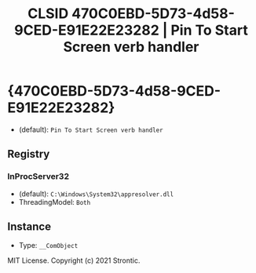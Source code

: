 ﻿---
title: "CLSID 470C0EBD-5D73-4d58-9CED-E91E22E23282 | Pin To Start Screen verb handler"
excerpt: What is COM-Object CLSID 470C0EBD-5D73-4d58-9CED-E91E22E23282?
---

# {470C0EBD-5D73-4d58-9CED-E91E22E23282}

* (default): `Pin To Start Screen verb handler`

## Registry


### InProcServer32

* (default): `C:\Windows\System32\appresolver.dll`
* ThreadingModel: `Both`

## Instance

* Type: `__ComObject`

MIT License. Copyright (c) 2021 Strontic.


